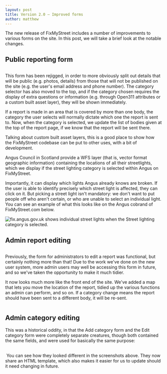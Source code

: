 ```yaml
---
layout: post
title: Version 2.0 – Improved forms
author: matthew
---
```


The new release of FixMyStreet includes a number of improvements to various
forms on the site. In this post, we will take a brief look at the notable
changes.

## Public reporting form

<img class="r" src="/assets/posts/new-reporting-form.png" alt="">

This form has been rejigged, in order to more obviously split out details that
will be public (e.g. photos, details) from those that will not be published on
the site (e.g. the user's email address and phone number). The category
selector has also moved to the top, and if the category chosen requires the
display of extra questions or information (e.g. through Open311 attributes or a
custom built asset layer), they will be shown immediately.

If a report is made in an area that is covered by more than one body, the
category the user selects will normally dictate which one the report is sent
to. Now, when the category is selected, we update the list of bodies given at
the top of the report page, if we know that the report will be sent there.

Talking about custom built asset layers, this is a good place to show how the
FixMyStreet codebase can be put to other uses, with a bit of development.

Angus Council in Scotland provide a WFS layer (that is, vector format geographic
information) containing the locations of all their streetlights, which
we display if the street lighting category is selected within Angus on FixMyStreet.

Importantly, it can display which lights Angus already knows are broken. If the
user is able to identify precisely which street light is affected, they can
click on it. But picking a street light isn't mandatory: we don't want to put
people off who aren't certain, or who are unable to select an individual light.
You can see an example of what this looks like on the Angus cobrand of
FixMyStreet.com below.

<img src="/assets/posts/angus-streetlights.png" alt="fix.angus.gov.uk shows individual street lights when the Street lighting category is selected.">

<br style="clear:both">

## Admin report editing

<img class="r" src="/assets/posts/admin-report-form-before.png" alt="">

Previously, the form for administrators to edit a report was functional, but
certainly nothing more than that! Due to the work we've done on the new user
system, more admin users may well be accessing this form in future, and so
we've taken the opportunity to make it much tidier.

It now looks much more like the front end of the site. We've added a map that
lets you move the location of the report, tidied up the various functions an
admin can perform, and so on. If a category change means the report should have
been sent to a different body, it will be re-sent.

<img src="/assets/posts/admin-report-form-after.png" alt="">

## Admin category editing

This was a historical oddity, in that the Add category form and the Edit
category form were completely separate creatures, though both contained the
same fields, and were used for basically the same purpose:

<img src="/assets/posts/admin-category-add-before.png" alt="" class="l" style="max-width:45%">
<img src="/assets/posts/admin-category-edit-before.png" alt="" class="r" style="max-width:45%">
<br style="clear:both">

<img src="/assets/posts/admin-category-edit-after.png" alt="" class="r">
You can see how they looked different in the screenshots above. They now share
an HTML template, which also makes it easier for us to update should it need
changing in future.

<br style="clear:both">

